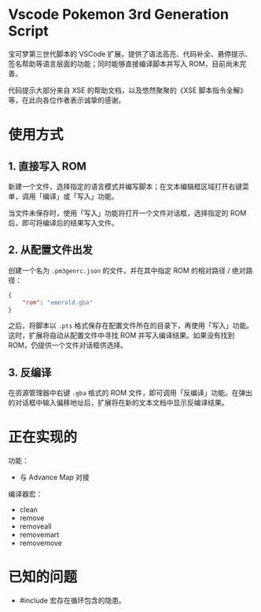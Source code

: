 # Vscode Pokemon 3rd Generation Script

宝可梦第三世代脚本的 VSCode 扩展，提供了语法高亮、代码补全、悬停提示、签名帮助等语言层面的功能；同时能够直接编译脚本并写入 ROM，目前尚未完善。

代码提示大部分来自 XSE 的帮助文档，以及悠然聚聚的《XSE 脚本指令全解》等，在此向各位作者表示诚挚的感谢。

# 使用方式

## 1. 直接写入 ROM

新建一个文件，选择指定的语言模式并编写脚本；在文本编辑框区域打开右键菜单，调用「编译」或「写入」功能。

当文件未保存时，使用「写入」功能将打开一个文件对话框，选择指定的 ROM 后，即可将编译后的结果写入文件。

## 2. 从配置文件出发

创建一个名为 ``.pm3genrc.json`` 的文件，并在其中指定 ROM 的相对路径 / 绝对路径：

```json
{
    "rom": "emerald.gba"
}
```

之后，将脚本以 ``.pts`` 格式保存在配置文件所在的目录下，再使用「写入」功能。这时，扩展将自动从配置文件中寻找 ROM 并写入编译结果。如果没有找到 ROM，仍提供一个文件对话框供选择。

## 3. 反编译

在资源管理器中右键 ``.gba`` 格式的 ROM 文件，即可调用「反编译」功能。在弹出的对话框中输入偏移地址后，扩展将在新的文本文档中显示反编译结果。

# 正在实现的

功能：
- 与 Advance Map 对接

编译器宏：
- clean
- remove
- removeall
- removemart
- removemove

# 已知的问题

- #include 宏存在循环包含的隐患。